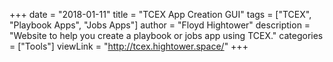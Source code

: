 +++
date = "2018-01-11"
title = "TCEX App Creation GUI"
tags = ["TCEX", "Playbook Apps", "Jobs Apps"]
author = "Floyd Hightower"
description = "Website to help you create a playbook or jobs app using TCEX."
categories = ["Tools"]
viewLink = "http://tcex.hightower.space/"
+++
